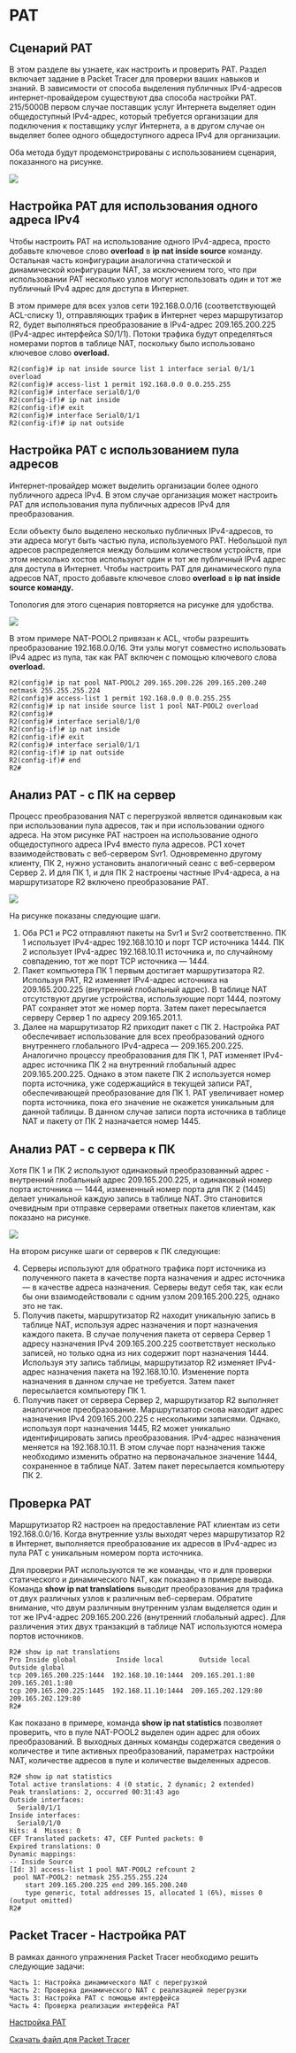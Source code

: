 # PAT

<!-- 6.6.1 -->
## Сценарий PAT
В этом разделе вы узнаете, как настроить и проверить PAT. Раздел включает задание в Packet Tracer для проверки ваших навыков и знаний. В зависимости от способа выделения публичных IPv4-адресов интернет-провайдером существуют два способа настройки PAT. 215/5000В первом случае поставщик услуг Интернета выделяет один общедоступный IPv4-адрес, который требуется организации для подключения к поставщику услуг Интернета, а в другом случае он выделяет более одного общедоступного адреса IPv4 для организации.

Оба метода будут продемонстрированы с использованием сценария, показанного на рисунке.

![](./assets/6.6.1.PNG)

<!-- 6.6.2 -->
## Настройка PAT для использования одного адреса IPv4
Чтобы настроить PAT на использование одного IPv4-адреса, просто добавьте ключевое слово **overload** в **ip nat inside source** команду. Остальная часть конфигурации аналогична статической и динамической конфигурации NAT, за исключением того, что при использовании PAT несколько узлов могут использовать один и тот же публичный IPv4 адрес для доступа в Интернет.

В этом примере для всех узлов сети 192.168.0.0/16 (соответствующей ACL-списку 1), отправляющих трафик в Интернет через маршрутизатор R2, будет выполняться преобразование в IPv4-адрес 209.165.200.225 (IPv4-адрес интерфейса S0/1/1). Потоки трафика будут определяться номерами портов в таблице NAT, поскольку было использовано ключевое слово **overload.**

```
R2(config)# ip nat inside source list 1 interface serial 0/1/1 overload
R2(config)# access-list 1 permit 192.168.0.0 0.0.255.255
R2(config)# interface serial0/1/0
R2(config-if)# ip nat inside
R2(config-if)# exit
R2(config)# interface Serial0/1/1
R2(config-if)# ip nat outside
```

<!-- 6.6.3 -->
## Настройка PAT с использованием пула адресов
Интернет-провайдер может выделить организации более одного публичного адреса IPv4. В этом случае организация может настроить PAT для использования пула публичных адресов IPv4 для преобразования.

Если объекту было выделено несколько публичных IPv4-адресов, то эти адреса могут быть частью пула, используемого PAT. Небольшой пул адресов распределяется между большим количеством устройств, при этом несколько хостов используют один и тот же публичный IPv4 адрес для доступа в Интернет. Чтобы настроить PAT для динамического пула адресов NAT, просто добавьте ключевое слово **overload** в **ip nat inside source команду.**

Топология для этого сценария повторяется на рисунке для удобства.

![](./assets/6.6.3.PNG)

В этом примере NAT-POOL2 привязан к ACL, чтобы разрешить преобразование 192.168.0.0/16. Эти узлы могут совместно использовать IPv4 адрес из пула, так как PAT включен с помощью ключевого слова **overload.**
```
R2(config)# ip nat pool NAT-POOL2 209.165.200.226 209.165.200.240 netmask 255.255.255.224
R2(config)# access-list 1 permit 192.168.0.0 0.0.255.255
R2(config)# ip nat inside source list 1 pool NAT-POOL2 overload
R2(config)# 
R2(config)# interface serial0/1/0
R2(config-if)# ip nat inside
R2(config-if)# exit
R2(config)# interface serial0/1/1
R2(config-if)# ip nat outside
R2(config-if)# end
R2#
```

<!-- 6.6.4 -->
## Анализ PAT - c ПК на сервер
Процесс преобразования NAT с перегрузкой является одинаковым как при использовании пула адресов, так и при использовании одного адреса. На этом рисунке PAT настроен на использование одного общедоступного адреса IPv4 вместо пула адресов. PC1 хочет взаимодействовать с веб-сервером Svr1. Одновременно другому клиенту, ПК 2, нужно установить аналогичный сеанс с веб-сервером Сервер 2. И для ПК 1, и для ПК 2 настроены частные IPv4-адреса, а на маршрутизаторе R2 включено преобразование PAT.

![](./assets/6.6.4.PNG)


На рисунке показаны следующие шаги.

1. Оба PC1 и PC2 отправляют пакеты на Svr1 и Svr2 соответственно. ПК 1 использует IPv4-адрес 192.168.10.10 и порт TCP источника 1444. ПК 2 использует IPv4-адрес 192.168.10.11 источника и, по случайному совпадению, тот же порт TCP источника — 1444.
2. Пакет компьютера ПК 1 первым достигает маршрутизатора R2. Используя PAT, R2 изменяет IPv4-адрес источника на 209.165.200.225 (внутренний глобальный адрес). В таблице NAT отсутствуют другие устройства, использующие порт 1444, поэтому PAT сохраняет этот же номер порта. Затем пакет пересылается серверу Сервер 1 по адресу 209.165.201.1.
3. Далее на маршрутизатор R2 приходит пакет с ПК 2. Настройка PAT обеспечивает использование для всех преобразований одного внутреннего глобального IPv4-адреса — 209.165.200.225. Аналогично процессу преобразования для ПК 1, PAT изменяет IPv4-адрес источника ПК 2 на внутренний глобальный адрес 209.165.200.225. Однако в этом пакете ПК 2 используется номер порта источника, уже содержащийся в текущей записи PAT, обеспечивающей преобразование для ПК 1. PAT увеличивает номер порта источника, пока его значение не окажется уникальным для данной таблицы. В данном случае записи порта источника в таблице NAT и пакету от ПК 2 назначается номер 1445.

<!-- 6.6.5 -->
## Анализ PAT - с сервера к ПК
Хотя ПК 1 и ПК 2 используют одинаковый преобразованный адрес - внутренний глобальный адрес 209.165.200.225, и одинаковый номер порта источника — 1444, измененный номер порта для ПК 2 (1445) делает уникальной каждую запись в таблице NAT. Это становится очевидным при отправке серверами ответных пакетов клиентам, как показано на рисунке.

![](./assets/6.6.5.PNG)

На втором рисунке шаги от серверов к ПК следующие:

4. Серверы используют для обратного трафика порт источника из полученного пакета в качестве порта назначения и адрес источника — в качестве адреса назначения. Серверы ведут себя так, как если бы они взаимодействовали с одним узлом 209.165.200.225, однако это не так.
5. Получив пакеты, маршрутизатор R2 находит уникальную запись в таблице NAT, используя адрес назначения и порт назначения каждого пакета. В случае получения пакета от сервера Сервер 1 адресу назначения IPv4 209.165.200.225 соответствует несколько записей, но только одна из них содержит порт назначения 1444. Используя эту запись таблицы, маршрутизатор R2 изменяет IPv4-адрес назначения пакета на 192.168.10.10. Изменение порта назначения в данном случае не требуется. Затем пакет пересылается компьютеру ПК 1.
6. Получив пакет от сервера Сервер 2, маршрутизатор R2 выполняет аналогичное преобразование. Маршрутизатор снова находит адрес назначения IPv4 209.165.200.225 с несколькими записями. Однако, используя порт назначения 1445, R2 может уникально идентифицировать запись преобразования. IPv4-адрес назначения меняется на 192.168.10.11. В этом случае порт назначения также необходимо изменить обратно на первоначальное значение 1444, сохраненное в таблице NAT. Затем пакет пересылается компьютеру ПК 2.

<!-- 6.6.6 -->
## Проверка PAT
Маршрутизатор R2 настроен на предоставление PAT клиентам из сети 192.168.0.0/16. Когда внутренние узлы выходят через маршрутизатор R2 в Интернет, выполняется преобразование их адресов в IPv4-адрес из пула PAT с уникальным номером порта источника.

Для проверки PAT используются те же команды, что и для проверки статического и динамического NAT, как показано в примере вывода. Команда **show ip nat translations** выводит преобразования для трафика от двух различных узлов к различным веб-серверам. Обратите внимание, что двум различным внутренним узлам выделяется один и тот же IPv4-адрес 209.165.200.226 (внутренний глобальный адрес). Для различения этих двух транзакций в таблице NAT используются номера портов источников.
```
R2# show ip nat translations
Pro Inside global          Inside local         Outside local      Outside global
tcp 209.165.200.225:1444  192.168.10.10:1444  209.165.201.1:80   209.165.201.1:80
tcp 209.165.200.225:1445  192.168.11.10:1444  209.165.202.129:80 209.165.202.129:80
R2#
```
Как показано в примере, команда **show ip nat statistics** позволяет проверить, что в пуле NAT-POOL2 выделен один адрес для обоих преобразований. В выходных данных команды содержатся сведения о количестве и типе активных преобразований, параметрах настройки NAT, количестве адресов в пуле и количестве выделенных адресов.

```
R2# show ip nat statistics 
Total active translations: 4 (0 static, 2 dynamic; 2 extended)
Peak translations: 2, occurred 00:31:43 ago
Outside interfaces:
  Serial0/1/1
Inside interfaces: 
  Serial0/1/0
Hits: 4  Misses: 0
CEF Translated packets: 47, CEF Punted packets: 0
Expired translations: 0
Dynamic mappings:
-- Inside Source
[Id: 3] access-list 1 pool NAT-POOL2 refcount 2
 pool NAT-POOL2: netmask 255.255.255.224
	start 209.165.200.225 end 209.165.200.240
	type generic, total addresses 15, allocated 1 (6%), misses 0
(output omitted)
R2#
```

<!-- 6.6.7 -->
## Packet Tracer - Настройка PAT
В рамках данного упражнения Packet Tracer необходимо решить следующие задачи:

    Часть 1: Настройка динамического NAT с перегрузкой
    Часть 2: Проверка динамического NAT с реализацией перегрузки
    Часть 3: Настройка PAT с помощью интерфейса
    Часть 4: Проверка реализации интерфейса PAT

[Настройка PAT](./assets/6.6.7-packet-tracer---configure-pat-instructions_ru-RU.pdf)

[Скачать файл для Packet Tracer](./assets/6.6.7-packet-tracer---configure-pat_ru-RU.pka)